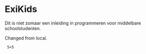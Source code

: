 # ExiKids
Dit is niet zomaar een inleiding in programmeren voor middelbare schoolstudenten.

Changed from local.

```
 5+5
```

